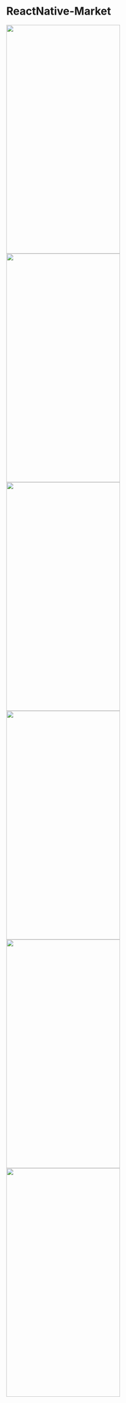 # ReactNative-Market

<img src="https://user-images.githubusercontent.com/32553624/158076186-7bbd925b-ba9d-4b7f-9ac3-cc0c9053a615.png" width="300" height="600" />
<img src="https://user-images.githubusercontent.com/32553624/158076187-e12f4778-1ae6-4d98-8dba-14f10a150fb8.png" width="300" height="600" />
<img src="https://user-images.githubusercontent.com/32553624/158076189-b31c4139-df87-4f57-b1ab-2c530776441a.png" width="300" height="600" />
<img src="https://user-images.githubusercontent.com/32553624/158076190-2ca0eb08-633e-45b8-b334-f4b1f31576c7.png" width="300" height="600" />
<img src="https://user-images.githubusercontent.com/32553624/158076192-26e27070-75a6-46ee-b247-4aa79e0afd06.png" width="300" height="600" />
<img src="https://user-images.githubusercontent.com/32553624/158076183-249400fb-103a-4f8f-ac60-d8d0654600ce.png" width="300" height="600" />

